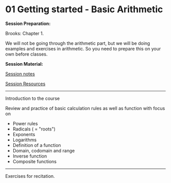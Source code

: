 # 01 Getting started - Basic Arithmetic

**Session Preparation:**

Brooks: Chapter 1.

We will not be going through the arithmetic part, but we will be doing examples and exercises in arithmetic. So you need to prepare this on your own before classes.

**Session Material:**

[Session notes](https://drive.google.com/file/d/10DUxd8bwDvTrlXp2k5O9uYZmjONJIeNO/view?usp=sharing)

[Session Resources](https://viaucdk-my.sharepoint.com/:f:/g/personal/rib_viauc_dk/EghXF8209dVDlt1O_HZ1pBQBlAJpOv9rY2FdTBL7wytBfw?e=4BfKeR)

--------------------------

Introduction to the course

Review and practice of basic calculation rules as well as function with focus on

- Power rules
- Radicals ( = "roots")
- Exponents
- Logarithms
- Definition of a function
- Domain, codomain and range
- Inverse function
- Composite functions

--------------------------

Exercises for recitation.

